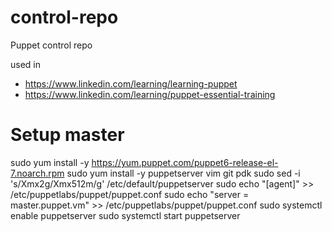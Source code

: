 # control-repo
Puppet control repo

used in 
* https://www.linkedin.com/learning/learning-puppet
* https://www.linkedin.com/learning/puppet-essential-training

# Setup master

sudo yum install -y https://yum.puppet.com/puppet6-release-el-7.noarch.rpm
sudo yum install -y puppetserver vim git pdk
sudo sed -i 's/Xmx2g/Xmx512m/g' /etc/default/puppetserver
sudo echo "[agent]" >> /etc/puppetlabs/puppet/puppet.conf 
sudo echo "server = master.puppet.vm" >> /etc/puppetlabs/puppet/puppet.conf 
sudo systemctl enable puppetserver
sudo systemctl start puppetserver
